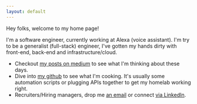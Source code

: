 ```yaml
---
layout: default
---
```


Hey folks, welcome to my home page!

I'm a software engineer, currently working at Alexa (voice assistant). I'm try to be a generalist (full-stack) engineer, I've gotten my hands dirty with front-end, back-end and infrastructure/cloud.

- Checkout [my posts on medium](https://taha-khan.medium.com/) to see what I'm thinking about these days.
- Dive into [my github]("https://github.com/TahaNKhan/) to see what I'm cooking. It's usually some automation scripts or plugging APIs together to get my homelab working right.
- Recruiters/Hiring managers, drop me [an email](mailto:taha1112@gmail.com) or connect [via LinkedIn](https://www.linkedin.com/in/tahakhan1112/).

